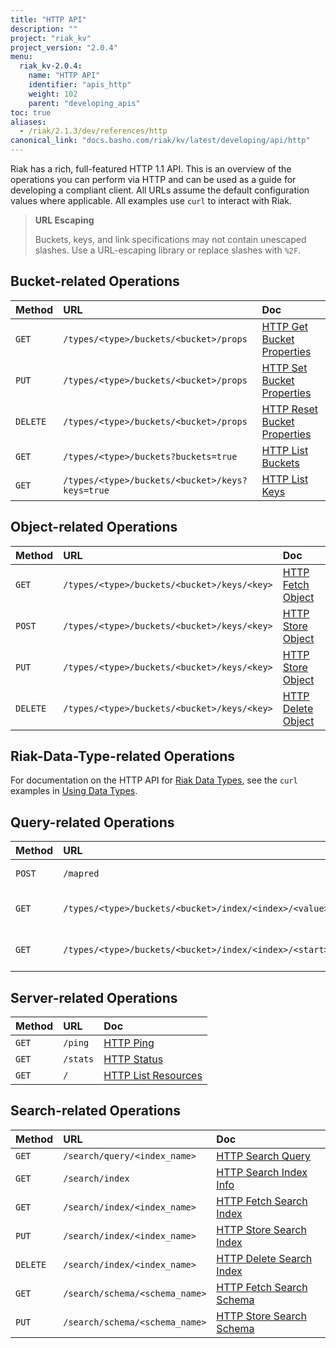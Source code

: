 ```yaml
---
title: "HTTP API"
description: ""
project: "riak_kv"
project_version: "2.0.4"
menu:
  riak_kv-2.0.4:
    name: "HTTP API"
    identifier: "apis_http"
    weight: 102
    parent: "developing_apis"
toc: true
aliases:
  - /riak/2.1.3/dev/references/http
canonical_link: "docs.basho.com/riak/kv/latest/developing/api/http"
---
```


Riak has a rich, full-featured HTTP 1.1 API. This is an overview of the
operations you can perform via HTTP and can be used as a guide for
developing a compliant client. All URLs assume the default configuration
values where applicable. All examples use `curl` to interact with Riak.

> **URL Escaping**
>
> Buckets, keys, and link specifications may not contain unescaped
slashes. Use a URL-escaping library or replace slashes with `%2F`.

## Bucket-related Operations

Method | URL | Doc
:------|:----|:---
`GET` | `/types/<type>/buckets/<bucket>/props` | [HTTP Get Bucket Properties](/riak/kv/2.0.4/developing/api/http/get-bucket-props)
`PUT` | `/types/<type>/buckets/<bucket>/props` | [HTTP Set Bucket Properties](/riak/kv/2.0.4/developing/api/http/set-bucket-props)
`DELETE` | `/types/<type>/buckets/<bucket>/props` | [HTTP Reset Bucket Properties](/riak/kv/2.0.4/developing/api/http/reset-bucket-props)
`GET` | `/types/<type>/buckets?buckets=true` | [HTTP List Buckets](/riak/kv/2.0.4/developing/api/http/list-buckets)
`GET` | `/types/<type>/buckets/<bucket>/keys?keys=true` | [HTTP List Keys](/riak/kv/2.0.4/developing/api/http/list-keys)

## Object-related Operations

Method | URL | Doc
:------|:----|:---
`GET` | `/types/<type>/buckets/<bucket>/keys/<key>` | [HTTP Fetch Object](/riak/kv/2.0.4/developing/api/http/fetch-object)
`POST` | `/types/<type>/buckets/<bucket>/keys/<key>` | [HTTP Store Object](/riak/kv/2.0.4/developing/api/http/store-object)
`PUT` | `/types/<type>/buckets/<bucket>/keys/<key>` | [HTTP Store Object](/riak/kv/2.0.4/developing/api/http/store-object)
`DELETE` | `/types/<type>/buckets/<bucket>/keys/<key>` | [HTTP Delete Object](/riak/kv/2.0.4/developing/api/http/delete-object)

## Riak-Data-Type-related Operations

For documentation on the HTTP API for [Riak Data Types](/riak/kv/2.0.4/learn/concepts/crdts),
see the `curl` examples in [Using Data Types](/riak/kv/2.0.4/developing/data-types).

## Query-related Operations

Method | URL | Doc
:------|:----|:---
`POST` | `/mapred` | [HTTP MapReduce](/riak/kv/2.0.4/developing/api/http/mapreduce)
`GET` | `/types/<type>/buckets/<bucket>/index/<index>/<value>` | [HTTP Secondary Indexes](/riak/kv/2.0.4/developing/api/http/secondary-indexes)
`GET` | `/types/<type>/buckets/<bucket>/index/<index>/<start>/<end>` | [HTTP Secondary Indexes](/riak/kv/2.0.4/developing/api/http/secondary-indexes)

## Server-related Operations

Method | URL | Doc
:------|:----|:---
`GET` | `/ping` | [HTTP Ping](/riak/kv/2.0.4/developing/api/http/ping)
`GET` | `/stats` | [HTTP Status](/riak/kv/2.0.4/developing/api/http/status)
`GET` | `/` | [HTTP List Resources](/riak/kv/2.0.4/developing/api/http/list-resources)

## Search-related Operations

Method | URL | Doc
:------|:----|:---
`GET` | `/search/query/<index_name>` | [HTTP Search Query](/riak/kv/2.0.4/developing/api/http/search-query)
`GET` | `/search/index` | [HTTP Search Index Info](/riak/kv/2.0.4/developing/api/http/search-index-info)
`GET` | `/search/index/<index_name>` | [HTTP Fetch Search Index](/riak/kv/2.0.4/developing/api/http/fetch-search-index)
`PUT` | `/search/index/<index_name>` | [HTTP Store Search Index](/riak/kv/2.0.4/developing/api/http/store-search-index)
`DELETE` | `/search/index/<index_name>` | [HTTP Delete Search Index](/riak/kv/2.0.4/developing/api/http/delete-search-index)
`GET` | `/search/schema/<schema_name>` | [HTTP Fetch Search Schema](/riak/kv/2.0.4/developing/api/http/fetch-search-schema)
`PUT` | `/search/schema/<schema_name>` | [HTTP Store Search Schema](/riak/kv/2.0.4/developing/api/http/store-search-schema)
